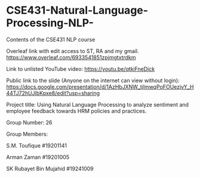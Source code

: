 # CSE431-Natural-Language-Processing-NLP-
Contents of the CSE431 NLP course


Overleaf link with edit access to ST, RA and my gmail.
https://www.overleaf.com/6933541851zpjmgtxtrdkm


Link to unlisted YouTube video:
https://youtu.be/qtkiFneDick


Public link to the slide (Anyone on the internet can view without login):
https://docs.google.com/presentation/d/1AzHbJXNW_tjlmwqPoFOUezjvY_H44TJ72hUJlbKpxe8/edit?usp=sharing


Project title:
Using Natural Language Processing to analyze sentiment and employee feedback towards HRM policies and practices.

Group Number:
26

Group Members:

S.M. Toufique #19201141

Arman Zaman #19201005

SK Rubayet Bin Mujahid #19241009
